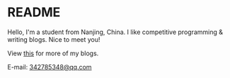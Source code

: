 # README

Hello, I'm a student from Nanjing, China.
I like competitive programming & writing blogs.
Nice to meet you!

View [this](https://zzk2010.github.io/) for more of my blogs.

E-mail: 342785348@qq.com
